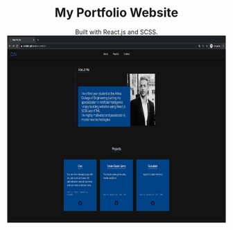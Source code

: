 <div align="center">
  <h1>
    My Portfolio Website
  </h1>
</div>

<div align="center">
  Built with React.js and SCSS.
</div>

<div align="center">
  <img alt="screen-shot" src="./public/media/screen-shot.png" width="768" height="432" />
</div>
